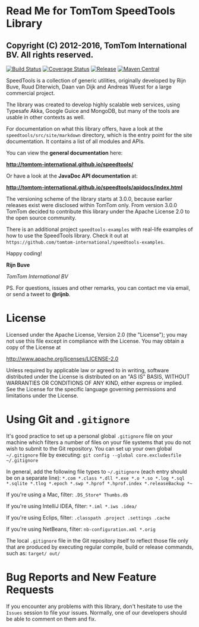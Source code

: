 # Read Me for TomTom SpeedTools Library

Copyright (C) 2012-2016, TomTom International BV. All rights reserved.
----
[![Build Status](https://img.shields.io/travis/tomtom-international/speedtools.svg)](https://travis-ci.org/tomtom-international/speedtools)
[![Coverage Status](https://img.shields.io/coveralls/tomtom-international/speedtools.svg)](https://coveralls.io/r/tomtom-international/speedtools)
[![Release](https://img.shields.io/github/release/tomtom-international/speedtools.svg)](https://github.com/tomtom-international/speedtools/releases)
[![Maven Central](https://img.shields.io/maven-central/v/com.tomtom/speedtools.svg)](https://maven-badges.herokuapp.com/maven-central/com.tomtom/speedtools)

SpeedTools is a collection of generic utilities, originally developed by Rijn Buve,
Ruud Diterwich, Daan van Dijk and Andreas Wuest for a large commercial project.

The library was created to develop highly scalable web services, using Typesafe Akka,
Google Guice and MongoDB, but many of the tools are usable in other contexts
as well.

For documentation on what this library offers, have a look at the `speedtools/src/site/markdown`
directory, which is the entry point for the site documentation. It contains a list of all
modules and APIs.

You can view the **general documentation** here:

**http://tomtom-international.github.io/speedtools/**

Or have a look at the **JavaDoc API documentation** at:

**http://tomtom-international.github.io/speedtools/apidocs/index.html**

The versioning scheme of the library starts at 3.0.0, because earlier releases exist
were disclosed within TomTom only. From version 3.0.0 TomTom decided to contribute
this library under the Apache License 2.0 to the open source community.

There is an additional project `speedtools-examples` with real-life examples
of how to use the SpeedTools library. Check it out at
`https://github.com/tomtom-international/speedtools-examples`.

Happy coding!

**Rijn Buve**

*TomTom International BV*

PS. For questions, issues and other remarks, you can contact me via email, or
send a tweet to **@rijnb**.

# License

Licensed under the Apache License, Version 2.0 (the "License");
you may not use this file except in compliance with the License.
You may obtain a copy of the License at

   http://www.apache.org/licenses/LICENSE-2.0

Unless required by applicable law or agreed to in writing, software
distributed under the License is distributed on an "AS IS" BASIS,
WITHOUT WARRANTIES OR CONDITIONS OF ANY KIND, either express or implied.
See the License for the specific language governing permissions and
limitations under the License.

# Using Git and `.gitignore`

It's good practice to set up a personal global `.gitignore` file on your machine which filters a number of files
on your file systems that you do not wish to submit to the Git repository. You can set up your own global
`~/.gitignore` file by executing:
`git config --global core.excludesfile ~/.gitignore`

In general, add the following file types to `~/.gitignore` (each entry should be on a separate line):
`*.com *.class *.dll *.exe *.o *.so *.log *.sql *.sqlite *.tlog *.epoch *.swp *.hprof *.hprof.index *.releaseBackup *~`

If you're using a Mac, filter:
`.DS_Store* Thumbs.db`

If you're using IntelliJ IDEA, filter:
`*.iml *.iws .idea/`

If you're using Eclips, filter:
`.classpath .project .settings .cache`

If you're using NetBeans, filter:
`nb-configuration.xml *.orig`

The local `.gitignore` file in the Git repository itself to reflect those file only that are produced by executing
regular compile, build or release commands, such as:
`target/ out/`

# Bug Reports and New Feature Requests

If you encounter any problems with this library, don't hesitate to use the `Issues` session to file your issues.
Normally, one of our developers should be able to comment on them and fix.
